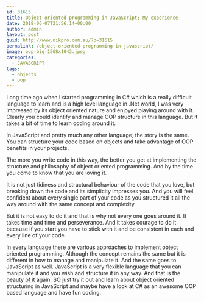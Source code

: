 ```yaml
---
id: 31615
title: Object oriented programming in JavaScript; My experience
date: 2018-06-07T21:56:14+00:00
author: admin
layout: post
guid: http://www.nikpro.com.au/?p=31615
permalink: /object-oriented-programming-in-javascript/
image: oop-big-1568x1043.jpeg
categories:
  - JAVASCRIPT
tags:
  - objects
  - oop
---
```

Long time ago when I started programming in C# which is a really difficult language to learn and is a high level language in .Net world, I was very impressed by its object oriented nature and enjoyed playing around with it. Clearly you could identify and manage OOP structure in this language. But it takes a bit of time to learn coding around it.

In JavaScript and pretty much any other language, the story is the same. You can structure your code based on objects and take advantage of OOP benefits in your projects.

The more you write code in this way, the better you get at implementing the structure and philosophy of object oriented programming. And by the time you come to know that you are loving it.

It is not just tidiness and structural behaviour of the code that you love, but breaking down the code and its simplicity impresses you. And you will feel confident about every single part of your code as you structured it all the way around with the same concept and complexity.

But it is not easy to do it and that is why not every one goes around it. It takes time and time and perseverance. And it takes courage to do it because if you start you have to stick with it and be consistent in each and every line of your code.

In every language there are various approaches to implement object oriented programming. Although the concept remains the same but it is different in how to manage and manipulate it. And the same goes to JavaScript as well. JavaScript is a very flexible language that you can manipulate it and you wish and structure it in any way. And that is the [beauty of it](http://www.nikpro.com.au/the-beauty-of-javascript/) again. SO just try it out and learn about object oriented structuring in JavaScript and maybe have a look at C# as an awesome OOP based language and have fun coding.